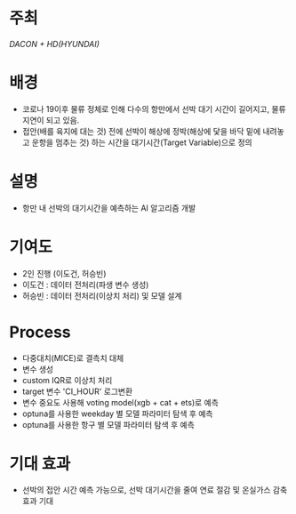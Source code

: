 # 주최
###### DACON + HD(HYUNDAI)

# 배경
- 코로나 19이후 물류 정체로 인해 다수의 항만에서 선박 대기 시간이 길어지고, 물류 지연이 되고 있음.
- 접안(배를 육지에 대는 것) 전에 선박이 해상에 정박(해상에 닻을 바닥 밑에 내려놓고 운항을 멈추는 것) 하는 시간을 대기시간(Target Variable)으로 정의
  
# 설명
- 항만 내 선박의 대기시간을 예측하는 AI 알고리즘 개발

# 기여도
- 2인 진행 (이도건, 허승빈)
- 이도건 : 데이터 전처리(파생 변수 생성)
- 허승빈 : 데이터 전처리(이상치 처리) 및 모델 설계
  
# Process
- 다중대치(MICE)로 결측치 대체
- 변수 생성
- custom IQR로 이상치 처리
- target 변수 'CI_HOUR' 로그변환
- 변수 중요도 사용해 voting model(xgb + cat + ets)로 예측
- optuna를 사용한 weekday 별 모델 파라미터 탐색 후 예측
- optuna를 사용한 항구 별 모델 파라미터 탐색 후 예측
  
# 기대 효과
- 선박의 접안 시간 예측 가능으로, 선박 대기시간을 줄여 연료 절감 및 온실가스 감축 효과 기대
